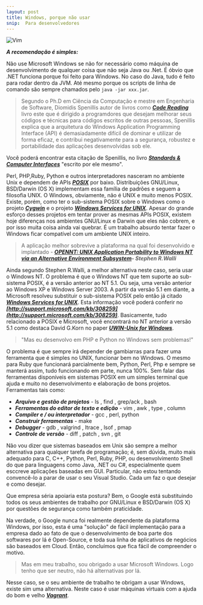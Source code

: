 ```yaml
---
layout: post
title: Windows, porque não usar
snip:  Para desenvolvedores
---
```


![Vim](http://cdn.instantshift.com/media/uploads/2013/04/universal-mobile-site-design-flaw.jpg)

***A recomendação é simples:*** 

Não use Microsoft Windows se não for necessário como máquina de desenvolvimento de qualquer coisa que não seja Java ou .Net. É óbvio que .NET funciona porque foi feito para Windows. No caso do Java, tudo é feito para rodar dentro da JVM. Até mesmo porque os scripts de linha de comando são sempre chamados pelo ```java -jar xxx.jar```.

> Segundo o Ph.D em Ciência da Computação e mestre em Engenharia de Software, Diomidis Spenillis autor de livros como ***[Code Reading](http://www.amazon.com/Code-Reading-Open-Source-Perspective/dp/0201799405)*** livro este que é dirigido a programdores que desejam melhorar seus códigos e técnicas para códigos escritos de outras pessoas, Spenillis explica que a arquitetura do Windows Application Programming Interface (API) é demasiadamente difícil de dominar e utilizar de forma eficaz, e contribui negativamente para a segurança, robustez e portabilidade das aplicações desenvolvidas sob ele.

Você poderá encontrar esta citação de Spenillis, no livro ***[Standards & Computer Interfaces](http://www.sciencedirect.com/science/article/pii/S0920548998000129)*** "escrito por ele mesmo".

Perl, PHP,Ruby, Python e outros interpretadores nasceram no ambiente Unix e dependem de APIs ***[POSIX](http://en.wikipedia.org/wiki/POSIX)*** por baixo. Distribuições GNU/Linux, BSD/Darwin (OS X) implementam essa família de padrões e seguem a filosofia UNIX. O Windows, obviamente, não é UNIX e muito menos POSIX. Existe, porém, como ter o sub-sistema POSIX sobre o Windows como o projeto ***[Cygwin](https://www.cygwin.com/)*** e o projeto ***[Windows Services for UNIX](http://www.microsoft.com/en-us/download/details.aspx?id=274)***. Apesar do grande esforço desses projetos em tentar prover as mesmas APIs POSIX, existem hoje diferenças nos ambientes GNU/Linux e Darwin que eles não cobrem, e por isso muita coisa ainda vai quebrar. É um trabalho absurdo tentar fazer o Windows ficar compatível com um ambiente UNIX inteiro. 

> A aplicação melhor sobrevive a plataforma na qual foi desenvolvido e implantado - ***[OPENNT: UNIX Application Portability to Windows NT via an Alternative Environment Subsystem](https://www.usenix.org/legacy/publications/library/proceedings/usenix-nt97/full_papers/walli/walli.pdf)- Stephen R.Walli***

Ainda segundo Stephen R.Walli, a melhor alternativa neste caso, seria usar o Windows NT. O problema é que o Windows NT que tem suporte ao sub-sistema POSIX, é a versão anterior ao NT 5.1. Ou seja, uma versão anterior ao Windows XP e Windows Server 2003. A partir da versão 5.1 em diante, a Microsoft resolveu substituir o sub-sistema POSIX pelo então já citado ***[Windows Services for UNIX](http://www.microsoft.com/en-us/download/details.aspx?id=274)***. Esta informação você poderá conferir no ***[http://support.microsoft.com/kb/308259](http://support.microsoft.com/kb/308259)***. Basicamente, tudo relacionado a POSIX e Microsoft, você encontrará no NT anterior a versão 5.1 como destaca David G.Korn no paper ***[UWIN-Unix for Windows](https://www.usenix.org/legacy/publications/library/proceedings/usenix-nt97/full_papers/korn/korn.pdf)***.

> "Mas eu desenvolvo em PHP e Python no Windows sem problemas!"

O problema é que sempre irá depender de gambiarras para fazer uma ferramenta que é simples no UNIX, funcionar bem no Windows. O mesmo para Ruby que funcionará parcialmente bem, Python, Perl, Php e sempre se manterá assim, tudo funcionando em parte, nunca 100%. Sem falar das ferramentas disponíveis em sistemas POSIX em um simples terminal que ajuda e muito no desenvolvimento e elaboração de bons projetos. Ferramentas tais como:

* ***Arquivo e gestão de projetos*** - ls , find , grep/ack , bash
* ***Ferramentas do editor de texto e edição*** - vim , awk , type , column
* ***Compiler e / ou interpretador*** - gcc , perl, python
* ***Construir ferramentas*** - make
* ***Debugger*** - gdb , valgrind , ltrace , lsof , pmap
* ***Controle de versão*** - diff , patch , svn , git

Não vou dizer que sistemas baseados em Unix são sempre a melhor alternativa para qualquer tarefa de programação; é, sem dúvida, muito mais adequado para C, C++, Python, Perl, Ruby, PHP, ou desenvolvimento Shell do que para linguagens como Java, .NET ou C#, especialmente quem esccreve aplicações baseadas em GUI. Particular, não estou tentando convencê-lo a parar de usar o seu Visual Studio. Cada um faz o que desejar e como desejar.

Que empresa séria apoiaria esta postura? Bem, o Google está substituindo todos os seus ambientes de trabalho por GNU/Linux e BSD/Darwin (OS X) por questões de segurança como também praticidade.

 Na verdade, o Google nunca foi realmente dependente da plataforma Windows, por isso, esta é uma "solução" de fácil implementação para a empresa dado ao fato de que o desenvolvimento de boa parte dos softwares por lá é Open-Source, e toda sua linha de aplicativos de negócios são baseados em Cloud. Então, concluímos que fica fácil de compreender o motivo. 

> Mas em meu trabalho, sou obrigado a usar Microsoft Windows. Logo tenho que ser neutro, não há alternativas por lá.


Nesse caso, se o seu ambiente de trabalho te obrigam a usar Windows, existe sim uma alternativa. Neste caso é usar máquinas virtuais com a ajuda do bom e velho ***[Vagrant](https://www.vagrantup.com/)***.



